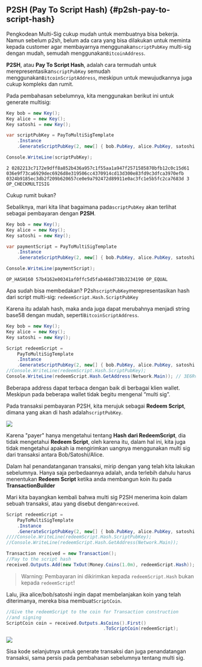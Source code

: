 ## P2SH \(Pay To Script Hash\) {#p2sh-pay-to-script-hash}

Pengkodean Multi-Sig cukup mudah untuk membuatnya bisa bekerja. Namun sebelum p2sh, belum ada cara yang bisa dilakukan untuk meminta kepada customer agar membayarnya menggunakan`scriptPubKey` multi-sig dengan mudah, semudah menggunakan`BitcoinAddress`.

**P2SH**, atau **Pay To Script Hash**, adalah cara termudah untuk merepresentasikan`scriptPubKey` semudah menggunakan`BitcoinScriptAddress`, meskipun untuk mewujudkannya juga cukup kompleks dan rumit.

Pada pembahasan sebelumnya, kita menggunakan berikut ini untuk generate multisig:

```cs
Key bob = new Key();
Key alice = new Key();
Key satoshi = new Key();

var scriptPubKey = PayToMultiSigTemplate
    .Instance
    .GenerateScriptPubKey(2, new[] { bob.PubKey, alice.PubKey, satoshi.PubKey });

Console.WriteLine(scriptPubKey);
```

```
2 0282213c7172e9dff8a852b436a957c1f55aa1a947f2571585870bfb12c0c15d61 036e9f73ca6929dec6926d8e319506cc4370914cd13d300e83fd9c3dfca3970efb 0324b9185ec3db2f209b620657ce0e9a792472d89911e0ac3fc1e5b5fc2ca7683d 3 OP_CHECKMULTISIG
```

Cukup rumit bukan?

Sebaliknya, mari kita lihat bagaimana pada`scriptPubKey` akan terlihat sebagai pembayaran dengan **P2SH**.

```cs
Key bob = new Key();
Key alice = new Key();
Key satoshi = new Key();

var paymentScript = PayToMultiSigTemplate
    .Instance
    .GenerateScriptPubKey(2, new[] { bob.PubKey, alice.PubKey, satoshi.PubKey }).PaymentScript;

Console.WriteLine(paymentScript);
```

```
OP_HASH160 57b4162e00341af0ffc5d5fab468d738b3234190 OP_EQUAL
```

Apa sudah bisa membedakan? P2sh`scriptPubKey`merepresentasikan hash dari script multi-sig: `redeemScript.Hash.ScriptPubKey`

Karena itu adalah hash, maka anda juga dapat merubahnya menjadi string base58 dengan mudah, seperti`BitcoinScriptAddress`.

```cs
Key bob = new Key();
Key alice = new Key();
Key satoshi = new Key();

Script redeemScript =
    PayToMultiSigTemplate
    .Instance
    .GenerateScriptPubKey(2, new[] { bob.PubKey, alice.PubKey, satoshi.PubKey });
//Console.WriteLine(redeemScript.Hash.ScriptPubKey);
Console.WriteLine(redeemScript.Hash.GetAddress(Network.Main)); // 3E6RvwLNfkH6PyX3bqoVGKzrx2AqSJFhjo
```

Beberapa address dapat terbaca dengan baik di berbagai klien wallet. Meskipun pada beberapa wallet tidak begitu mengenal “multi sig”.

Pada transaksi pembayaran P2SH, kita merujuk sebagai **Redeem Script**, dimana yang akan di hash adalah`scriptPubKey`.

![](../assets/RedeemScript.png)

Karena "payer" hanya mengetahui tentang **Hash dari RedeemScript**, dia tidak mengetahui **Redeem Script**, oleh karena itu, dalam hal ini, kita juga tidak mengetahui apakah ia mengirimkan uangnya menggunakan multi sig dari transaksi antara Bob\/Satoshi\/Alice.

Dalam hal penandatanganan transaksi, mirip dengan yang telah kita lakukan sebelumnya. Hanya saja perbedaannya adalah, anda terlebih dahulu harus menentukan **Redeem Script** ketika anda membangun koin itu pada **TransactionBuilder**

Mari kita bayangkan kembali bahwa multi sig P2SH menerima koin dalam sebuah transaksi, atau yang disebut dengan`received`.

```cs
Script redeemScript =
    PayToMultiSigTemplate
    .Instance
    .GenerateScriptPubKey(2, new[] { bob.PubKey, alice.PubKey, satoshi.PubKey });
////Console.WriteLine(redeemScript.Hash.ScriptPubKey);
//Console.WriteLine(redeemScript.Hash.GetAddress(Network.Main));

Transaction received = new Transaction();
//Pay to the script hash
received.Outputs.Add(new TxOut(Money.Coins(1.0m), redeemScript.Hash));
```

> Warning: Pembayaran ini dikirimkan kepada `redeemScript.Hash` bukan kepada `redeemScript`!

Lalu, jika alice\/bob\/satoshi ingin dapat membelanjakan koin yang telah diterimanya, mereka bisa membuat`ScriptCoin`.

```cs
//Give the redeemScript to the coin for Transaction construction
//and signing
ScriptCoin coin = received.Outputs.AsCoins().First()
                                    .ToScriptCoin(redeemScript);
```

![](../assets/ScriptCoin.png)

Sisa kode selanjutnya untuk generate transaksi dan juga penandatangan transaksi, sama persis pada pembahasan sebelumnya tentang multi sig.

